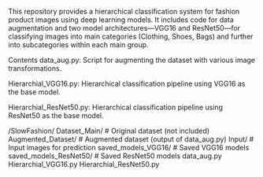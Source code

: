 This repository provides a hierarchical classification system for fashion product images using deep learning models. It includes code for data augmentation and two model architectures—VGG16 and ResNet50—for classifying images into main categories (Clothing, Shoes, Bags) and further into subcategories within each main group.

Contents
data_aug.py: Script for augmenting the dataset with various image transformations.

Hierarchial_VGG16.py: Hierarchical classification pipeline using VGG16 as the base model.

Hierarchial_ResNet50.py: Hierarchical classification pipeline using ResNet50 as the base model.

/SlowFashion/
    Dataset_Main/           # Original dataset (not included)
    Augmented_Dataset/      # Augmented dataset (output of data_aug.py)
    Input/                  # Input images for prediction
    saved_models_VGG16/     # Saved VGG16 models
    saved_models_ResNet50/  # Saved ResNet50 models
data_aug.py
Hierarchial_VGG16.py
Hierarchial_ResNet50.py
